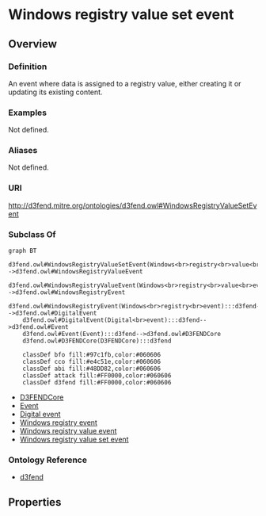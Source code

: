 # Windows registry value set event

## Overview

### Definition
An event where data is assigned to a registry value, either creating it or updating its existing content.

### Examples
Not defined.

### Aliases
Not defined.

### URI
http://d3fend.mitre.org/ontologies/d3fend.owl#WindowsRegistryValueSetEvent

### Subclass Of
```mermaid
graph BT
    d3fend.owl#WindowsRegistryValueSetEvent(Windows<br>registry<br>value<br>set<br>event):::d3fend-->d3fend.owl#WindowsRegistryValueEvent
    d3fend.owl#WindowsRegistryValueEvent(Windows<br>registry<br>value<br>event):::d3fend-->d3fend.owl#WindowsRegistryEvent
    d3fend.owl#WindowsRegistryEvent(Windows<br>registry<br>event):::d3fend-->d3fend.owl#DigitalEvent
    d3fend.owl#DigitalEvent(Digital<br>event):::d3fend-->d3fend.owl#Event
    d3fend.owl#Event(Event):::d3fend-->d3fend.owl#D3FENDCore
    d3fend.owl#D3FENDCore(D3FENDCore):::d3fend
    
    classDef bfo fill:#97c1fb,color:#060606
    classDef cco fill:#e4c51e,color:#060606
    classDef abi fill:#48DD82,color:#060606
    classDef attack fill:#FF0000,color:#060606
    classDef d3fend fill:#FF0000,color:#060606
```

- [D3FENDCore](/docs/ontology/reference/model/D3FENDCore/D3FENDCore.md)
- [Event](/docs/ontology/reference/model/D3FENDCore/Event/Event.md)
- [Digital event](/docs/ontology/reference/model/D3FENDCore/Event/Digital%20event/Digital%20event.md)
- [Windows registry event](/docs/ontology/reference/model/D3FENDCore/Event/Digital%20event/Windows%20registry%20event/Windows%20registry%20event.md)
- [Windows registry value event](/docs/ontology/reference/model/D3FENDCore/Event/Digital%20event/Windows%20registry%20event/Windows%20registry%20value%20event/Windows%20registry%20value%20event.md)
- [Windows registry value set event](/docs/ontology/reference/model/D3FENDCore/Event/Digital%20event/Windows%20registry%20event/Windows%20registry%20value%20event/Windows%20registry%20value%20set%20event/Windows%20registry%20value%20set%20event.md)


### Ontology Reference
- [d3fend](http://d3fend.mitre.org/ontologies/d3fend.owl#)

## Properties
